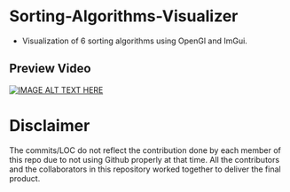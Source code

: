 # Sorting-Algorithms-Visualizer
- Visualization of 6 sorting algorithms using OpenGl and ImGui.

## Preview Video
[![IMAGE ALT TEXT HERE](https://img.youtube.com/vi/dB8lhv9XWD0/0.jpg)](https://www.youtube.com/watch?v=dB8lhv9XWD0)




# Disclaimer
The commits/LOC do not reflect the contribution done by each member of this repo due to not using Github properly at that time. All the contributors and the collaborators in this repository worked together to deliver the final product.


